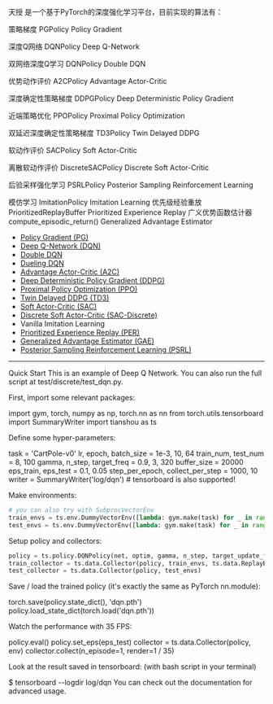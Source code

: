 

<!--
 * @version:
 * @Author:  StevenJokess https://github.com/StevenJokess
 * @Date: 2020-11-12 21:30:37
 * @LastEditors:  StevenJokess https://github.com/StevenJokess
 * @LastEditTime: 2020-11-12 22:13:06
 * @Description:
 * @TODO::
 * @Reference:https://tianshou.readthedocs.io/zh/latest/
 * https://github.com/thu-ml/tianshou/edit/master/README.md
 * https://github.com/thu-ml/tianshou
-->

天授 是一个基于PyTorch的深度强化学习平台，目前实现的算法有：

策略梯度 PGPolicy Policy Gradient

深度Q网络 DQNPolicy Deep Q-Network

双网络深度Q学习 DQNPolicy Double DQN

优势动作评价 A2CPolicy Advantage Actor-Critic

深度确定性策略梯度 DDPGPolicy Deep Deterministic Policy Gradient

近端策略优化 PPOPolicy Proximal Policy Optimization

双延迟深度确定性策略梯度 TD3Policy Twin Delayed DDPG

软动作评价 SACPolicy Soft Actor-Critic

离散软动作评价 DiscreteSACPolicy Discrete Soft Actor-Critic

后验采样强化学习 PSRLPolicy Posterior Sampling Reinforcement Learning

模仿学习 ImitationPolicy Imitation Learning
优先级经验重放 PrioritizedReplayBuffer Prioritized Experience Replay
广义优势函数估计器 compute_episodic_return() Generalized Advantage Estimator

- [Policy Gradient (PG)](https://papers.nips.cc/paper/1713-policy-gradient-methods-for-reinforcement-learning-with-function-approximation.pdf)
- [Deep Q-Network (DQN)](https://storage.googleapis.com/deepmind-media/dqn/DQNNaturePaper.pdf)
- [Double DQN](https://arxiv.org/pdf/1509.06461.pdf)
- [Dueling DQN](https://arxiv.org/pdf/1511.06581.pdf)
- [Advantage Actor-Critic (A2C)](https://openai.com/blog/baselines-acktr-a2c/)
- [Deep Deterministic Policy Gradient (DDPG)](https://arxiv.org/pdf/1509.02971.pdf)
- [Proximal Policy Optimization (PPO)](https://arxiv.org/pdf/1707.06347.pdf)
- [Twin Delayed DDPG (TD3)](https://arxiv.org/pdf/1802.09477.pdf)
- [Soft Actor-Critic (SAC)](https://arxiv.org/pdf/1812.05905.pdf)
- [Discrete Soft Actor-Critic (SAC-Discrete)](https://arxiv.org/pdf/1910.07207.pdf)
- Vanilla Imitation Learning
- [Prioritized Experience Replay (PER)](https://arxiv.org/pdf/1511.05952.pdf)
- [Generalized Advantage Estimator (GAE)](https://arxiv.org/pdf/1506.02438.pdf)
- [Posterior Sampling Reinforcement Learning (PSRL)](https://www.ece.uvic.ca/~bctill/papers/learning/Strens_2000.pdf)


---


Quick Start
This is an example of Deep Q Network. You can also run the full script at test/discrete/test_dqn.py.

First, import some relevant packages:

import gym, torch, numpy as np, torch.nn as nn
from torch.utils.tensorboard import SummaryWriter
import tianshou as ts

Define some hyper-parameters:

task = 'CartPole-v0'
lr, epoch, batch_size = 1e-3, 10, 64
train_num, test_num = 8, 100
gamma, n_step, target_freq = 0.9, 3, 320
buffer_size = 20000
eps_train, eps_test = 0.1, 0.05
step_per_epoch, collect_per_step = 1000, 10
writer = SummaryWriter('log/dqn')  # tensorboard is also supported!

Make environments:


```py
# you can also try with SubprocVectorEnv
train_envs = ts.env.DummyVectorEnv([lambda: gym.make(task) for _ in range(train_num)])
test_envs = ts.env.DummyVectorEnv([lambda: gym.make(task) for _ in range(test_num)])
```

Setup policy and collectors:

```py
policy = ts.policy.DQNPolicy(net, optim, gamma, n_step, target_update_freq=target_freq)
train_collector = ts.data.Collector(policy, train_envs, ts.data.ReplayBuffer(buffer_size))
test_collector = ts.data.Collector(policy, test_envs)
```



Save / load the trained policy (it's exactly the same as PyTorch nn.module):

torch.save(policy.state_dict(), 'dqn.pth')
policy.load_state_dict(torch.load('dqn.pth'))


Watch the performance with 35 FPS:

policy.eval()
policy.set_eps(eps_test)
collector = ts.data.Collector(policy, env)
collector.collect(n_episode=1, render=1 / 35)



Look at the result saved in tensorboard: (with bash script in your terminal)

$ tensorboard --logdir log/dqn
You can check out the documentation for advanced usage.
